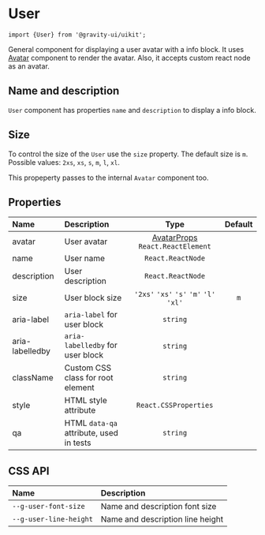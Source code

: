 <!--GITHUB_BLOCK-->

# User

<!--/GITHUB_BLOCK-->

```tsx
import {User} from '@gravity-ui/uikit';
```

General component for displaying a user avatar with a info block. It uses [Avatar](../Avatar/README.md) component to render the avatar. Also, it accepts custom react node as an avatar.

## Name and description

`User` component has properties `name` and `description` to display a info block.

<!--LANDING_BLOCK

<ExampleBlock
    code={`
<User avatar={{text: 'Charles Darwin', theme: 'brand'}} name="Charles Darwin" description="charles@mail.ai" size="l" />
`}
>
    <UIKit.User avatar={{text: 'Charles Darwin', theme: 'brand'}} name="Charles Darwin" description="charles@mail.ai" size="l" />
</ExampleBlock>

LANDING_BLOCK-->

## Size

To control the size of the `User` use the `size` property. The default size is `m`. Possible values: `2xs`, `xs`, `s`, `m`, `l`, `xl`.

This propeperty passes to the internal `Avatar` component too.

<!--LANDING_BLOCK

<ExampleBlock
    code={`
<User avatar={{text: 'Charles Darwin', theme: 'brand'}} name="Charles Darwin" description="charles@mail.ai" size="2xs" />
<User avatar={{text: 'Charles Darwin', theme: 'brand'}} name="Charles Darwin" description="charles@mail.ai" size="xs" />
<User avatar={{text: 'Charles Darwin', theme: 'brand'}} name="Charles Darwin" description="charles@mail.ai" size="s" />
<User avatar={{text: 'Charles Darwin', theme: 'brand'}} name="Charles Darwin" description="charles@mail.ai" size="m" />
<User avatar={{text: 'Charles Darwin', theme: 'brand'}} name="Charles Darwin" description="charles@mail.ai" size="l" />
<User avatar={{text: 'Charles Darwin', theme: 'brand'}} name="Charles Darwin" description="charles@mail.ai" size="xl" />
`}
>
    <UIKit.User avatar={{text: 'Charles Darwin', theme: 'brand'}} name="Charles Darwin" description="charles@mail.ai" size="2xs" />
    <UIKit.User avatar={{text: 'Charles Darwin', theme: 'brand'}} name="Charles Darwin" description="charles@mail.ai" size="xs" />
    <UIKit.User avatar={{text: 'Charles Darwin', theme: 'brand'}} name="Charles Darwin" description="charles@mail.ai" size="s" />
    <UIKit.User avatar={{text: 'Charles Darwin', theme: 'brand'}} name="Charles Darwin" description="charles@mail.ai" size="m" />
    <UIKit.User avatar={{text: 'Charles Darwin', theme: 'brand'}} name="Charles Darwin" description="charles@mail.ai" size="l" />
    <UIKit.User avatar={{text: 'Charles Darwin', theme: 'brand'}} name="Charles Darwin" description="charles@mail.ai" size="xl" />
</ExampleBlock>

LANDING_BLOCK-->

## Properties

| Name            | Description                             |                                Type                                | Default |
| :-------------- | :-------------------------------------- | :----------------------------------------------------------------: | :-----: |
| avatar          | User avatar                             | [AvatarProps](../Avatar/README.md#properties) `React.ReactElement` |         |
| name            | User name                               |                         `React.ReactNode`                          |         |
| description     | User description                        |                         `React.ReactNode`                          |         |
| size            | User block size                         |              `'2xs'` `'xs'` `'s'` `'m'` `'l'` `'xl'`               |   `m`   |
| aria-label      | `aria-label` for user block             |                              `string`                              |         |
| aria-labelledby | `aria-labelledby` for user block        |                              `string`                              |         |
| className       | Custom CSS class for root element       |                              `string`                              |         |
| style           | HTML style attribute                    |                       `React.CSSProperties`                        |         |
| qa              | HTML `data-qa` attribute, used in tests |                              `string`                              |         |

## CSS API

| Name                   | Description                      |
| :--------------------- | :------------------------------- |
| `--g-user-font-size`   | Name and description font size   |
| `--g-user-line-height` | Name and description line height |
